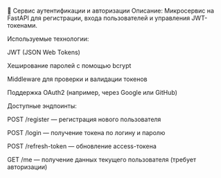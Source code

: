 🔐 Сервис аутентификации и авторизации
Описание:
Микросервис на FastAPI для регистрации, входа пользователей и управления JWT-токенами.

Используемые технологии:

JWT (JSON Web Tokens)

Хеширование паролей с помощью bcrypt

Middleware для проверки и валидации токенов

Поддержка OAuth2 (например, через Google или GitHub)

Доступные эндпоинты:

POST /register — регистрация нового пользователя

POST /login — получение токена по логину и паролю

POST /refresh-token — обновление access-токена

GET /me — получение данных текущего пользователя (требует авторизации)